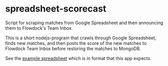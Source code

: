 spreadsheet-scorecast
=============

Script for scraping matches from Google Spreadsheet and then announcing them to Flowdock's Team Inbox.

This is a short nodejs-program that crawls through Google Spreadsheet, finds new matches, and then posts the score of the new matches to Flowdock Team Inbox before restoring the matches to MongoDB.

See the [example spreadsheet](http://bit.ly/1fzyql7) which is in format that this app expects.
